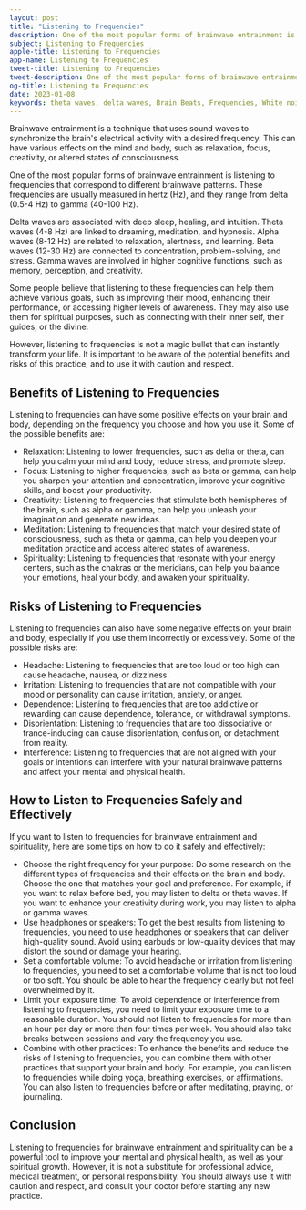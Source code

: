 ```yaml
---
layout: post
title: "Listening to Frequencies"
description: One of the most popular forms of brainwave entrainment is listening to frequencies that correspond to different brainwave patterns. These frequencies are usually measured in hertz (Hz), and they range from delta (0.5-4 Hz) to gamma (40-100 Hz).
subject: Listening to Frequencies
apple-title: Listening to Frequencies
app-name: Listening to Frequencies
tweet-title: Listening to Frequencies
tweet-description: One of the most popular forms of brainwave entrainment is listening to frequencies that correspond to different brainwave patterns. These frequencies are usually measured in hertz (Hz), and they range from delta (0.5-4 Hz) to gamma (40-100 Hz).
og-title: Listening to Frequencies
date: 2023-01-08
keywords: theta waves, delta waves, Brain Beats, Frequencies, White noise, Brain wave entrainment, sound therapy, binaural beats youtube, frequency benefits
---
```



Brainwave entrainment is a technique that uses sound waves to synchronize the brain's electrical activity with a desired frequency. This can have various effects on the mind and body, such as relaxation, focus, creativity, or altered states of consciousness.

One of the most popular forms of brainwave entrainment is listening to frequencies that correspond to different brainwave patterns. These frequencies are usually measured in hertz (Hz), and they range from delta (0.5-4 Hz) to gamma (40-100 Hz).

Delta waves are associated with deep sleep, healing, and intuition. Theta waves (4-8 Hz) are linked to dreaming, meditation, and hypnosis. Alpha waves (8-12 Hz) are related to relaxation, alertness, and learning. Beta waves (12-30 Hz) are connected to concentration, problem-solving, and stress. Gamma waves are involved in higher cognitive functions, such as memory, perception, and creativity.

Some people believe that listening to these frequencies can help them achieve various goals, such as improving their mood, enhancing their performance, or accessing higher levels of awareness. They may also use them for spiritual purposes, such as connecting with their inner self, their guides, or the divine.

However, listening to frequencies is not a magic bullet that can instantly transform your life. It is important to be aware of the potential benefits and risks of this practice, and to use it with caution and respect.

## Benefits of Listening to Frequencies

Listening to frequencies can have some positive effects on your brain and body, depending on the frequency you choose and how you use it. Some of the possible benefits are:

- Relaxation: Listening to lower frequencies, such as delta or theta, can help you calm your mind and body, reduce stress, and promote sleep.
- Focus: Listening to higher frequencies, such as beta or gamma, can help you sharpen your attention and concentration, improve your cognitive skills, and boost your productivity.
- Creativity: Listening to frequencies that stimulate both hemispheres of the brain, such as alpha or gamma, can help you unleash your imagination and generate new ideas.
- Meditation: Listening to frequencies that match your desired state of consciousness, such as theta or gamma, can help you deepen your meditation practice and access altered states of awareness.
- Spirituality: Listening to frequencies that resonate with your energy centers, such as the chakras or the meridians, can help you balance your emotions, heal your body, and awaken your spirituality.

## Risks of Listening to Frequencies

Listening to frequencies can also have some negative effects on your brain and body, especially if you use them incorrectly or excessively. Some of the possible risks are:

- Headache: Listening to frequencies that are too loud or too high can cause headache, nausea, or dizziness.
- Irritation: Listening to frequencies that are not compatible with your mood or personality can cause irritation, anxiety, or anger.
- Dependence: Listening to frequencies that are too addictive or rewarding can cause dependence, tolerance, or withdrawal symptoms.
- Disorientation: Listening to frequencies that are too dissociative or trance-inducing can cause disorientation, confusion, or detachment from reality.
- Interference: Listening to frequencies that are not aligned with your goals or intentions can interfere with your natural brainwave patterns and affect your mental and physical health.

## How to Listen to Frequencies Safely and Effectively

If you want to listen to frequencies for brainwave entrainment and spirituality, here are some tips on how to do it safely and effectively:

- Choose the right frequency for your purpose: Do some research on the different types of frequencies and their effects on the brain and body. Choose the one that matches your goal and preference. For example, if you want to relax before bed, you may listen to delta or theta waves. If you want to enhance your creativity during work, you may listen to alpha or gamma waves.
- Use headphones or speakers: To get the best results from listening to frequencies, you need to use headphones or speakers that can deliver high-quality sound. Avoid using earbuds or low-quality devices that may distort the sound or damage your hearing.
- Set a comfortable volume: To avoid headache or irritation from listening to frequencies, you need to set a comfortable volume that is not too loud or too soft. You should be able to hear the frequency clearly but not feel overwhelmed by it.
- Limit your exposure time: To avoid dependence or interference from listening to frequencies, you need to limit your exposure time to a reasonable duration. You should not listen to frequencies for more than an hour per day or more than four times per week. You should also take breaks between sessions and vary the frequency you use.
- Combine with other practices: To enhance the benefits and reduce the risks of listening to frequencies, you can combine them with other practices that support your brain and body. For example, you can listen to frequencies while doing yoga, breathing exercises, or affirmations. You can also listen to frequencies before or after meditating, praying, or journaling.

## Conclusion

Listening to frequencies for brainwave entrainment and spirituality can be a powerful tool to improve your mental and physical health, as well as your spiritual growth. However, it is not a substitute for professional advice, medical treatment, or personal responsibility. You should always use it with caution and respect, and consult your doctor before starting any new practice.